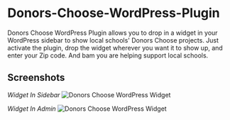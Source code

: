 Donors-Choose-WordPress-Plugin
==============================

Donors Choose WordPress Plugin allows you to drop in a widget in your WordPress sidebar to show local schools' Donors Choose projects. Just activate the plugin, drop the widget wherever you want it to show up, and enter your Zip code. And bam you are helping support local schools.

Screenshots
-----------
*Widget In Sidebar*
![Donors Choose WordPress Widget](http://farm9.staticflickr.com/8428/7741884278_0aab8e7205_z_d.jpg "Donors Choose WordPress Widget")

*Widget In Admin*
![Donors Choose WordPress Widget](http://farm9.staticflickr.com/8293/7741884492_05ef89c874_z_d.jpg "Donors Choose WordPress Widget")